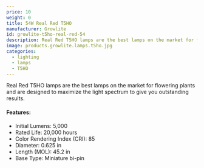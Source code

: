 ```yaml
---
price: 10
weight: 0
title: 54W Real Red T5HO
manufacturer: Growlite
id: growlite-t5ho-real-red-54
description: Real Red T5HO lamps are the best lamps on the market for flowering plants and are designed to maximize the light spectrum to give you outstanding results.
image: products.growlite.lamps.t5ho.jpg
categories:
  - lighting
  - lamps
  - T5HO
---
```


Real Red T5HO lamps are the best lamps on the market for flowering plants and are designed to maximize the light spectrum to give you outstanding results.

#### Features:

* Initial Lumens: 5,000
* Rated Life: 20,000 hours
* Color Rendering Index (CRI): 85
* Diameter: 0.625 in
* Length (MOL): 45.2 in
* Base Type: Miniature bi-pin
